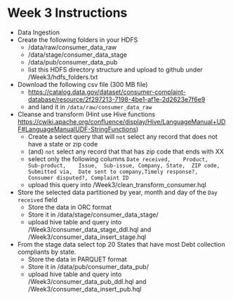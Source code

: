 # Week 3 Instructions

* Data Ingestion
* Create the following folders in your HDFS 
    * /data/raw/consumer_data_raw
    * /data/stage/consumer_data_stage
    * /data/pub/consumer_data_pub
    * list this HDFS directory structure and upload to github under /Week3/hdfs_folders.txt
* Download the following csv file (300 MB file)
    * https://catalog.data.gov/dataset/consumer-complaint-database/resource/2f297213-7198-4be1-af1e-2d2623e7f6e9
    * and land it in ``/data/raw/consumer_data_raw``
* Cleanse and transform (Hint use Hive functions https://cwiki.apache.org/confluence/display/Hive/LanguageManual+UDF#LanguageManualUDF-StringFunctions)
    * Create a select query that will ``not`` select any record that does not have a state or zip code
    * (and) ``not`` select any record that that has zip code that ends with XX
    * select only the following columns
        ``Date received,	Product,	Sub-product,	Issue,	Sub-issue, Company,	State,	ZIP code,	Submitted via,	Date sent to company,Timely response?,	Consumer disputed?,	Complaint ID``
     * upload this query into /Week3/clean_transform_consumer.hql 
* Store the selected data partitioned by year, month and day of the ``Day received`` field
    * Store the data in ORC format
    * Store it in /data/stage/consumer_data_stage/
    * upload hive table and query into /Week3/consumer_data_stage_ddl.hql and /Week3/consumer_data_insert_stage.hql
*  From the stage data select top 20 States that have most Debt collection compliants by state.
    * Store the data in PARQUET format
    * Store it in /data/pub/consumer_data_pub/
    * upload hive table and query into /Week3/consumer_data_pub_ddl.hql and /Week3/consumer_data_insert_pub.hql
